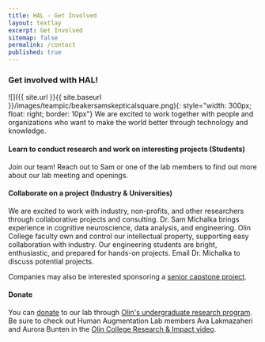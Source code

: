 ```yaml
---
title: HAL - Get Involved
layout: textlay
excerpt: Get Involved
sitemap: false
permalink: /contact
published: true
---
```


### Get involved with HAL!
![]({{ site.url }}{{ site.baseurl }}/images/teampic/beakersamskepticalsquare.png){: style="width: 300px; float: right; border: 10px"}
We are excited to work together with people and organizations who want to make the world better through technology and knowledge. 
&nbsp;
    
#### Learn to conduct research and work on interesting projects (Students) 
Join our team! Reach out to Sam or one of the lab members to find out more about our lab meeting and openings.
&nbsp;
  
#### Collaborate on a project (Industry & Universities)
We are excited to work with industry, non-profits, and other researchers through collaborative projects and consulting. Dr. Sam Michalka brings experience in cognitive neuroscience, data analysis, and engineering. Olin College faculty own and control our intellectual property, supporting easy collaboration with industry. Our engineering students are bright, enthusiastic, and prepared for hands-on projects. Email Dr. Michalka to discuss potential projects.

Companies may also be interested sponsoring a [senior capstone project](http://www.olin.edu/collaborate/scope/).
&nbsp;
  
#### Donate 
You can [donate](https://www.olin.edu/invest/ways/making-your-gift-olin-college/) to our lab through [Olin's undergraduate research program](http://www.olin.edu/research-impact/urop/). Be sure to check out Human Augmentation Lab members Ava Lakmazaheri and Aurora Bunten in the [Olin College Research & Impact video](https://youtu.be/o9LgWtDR870).  
  
<!--<figure>
<img src="{{ site.url }}{{ site.baseurl }}/images/teampic/eegteam.png" width="95%">
</figure> -->
